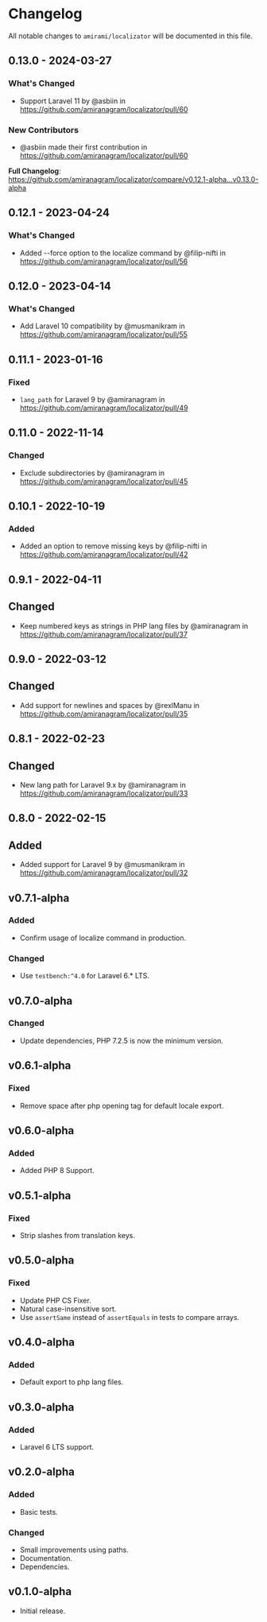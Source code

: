 # Changelog

All notable changes to `amirami/localizator` will be documented in this file.

## 0.13.0 - 2024-03-27

### What's Changed

* Support Laravel 11 by @asbiin in https://github.com/amiranagram/localizator/pull/60

### New Contributors

* @asbiin made their first contribution in https://github.com/amiranagram/localizator/pull/60

**Full Changelog**: https://github.com/amiranagram/localizator/compare/v0.12.1-alpha...v0.13.0-alpha

## 0.12.1 - 2023-04-24

### What's Changed

- Added --force option to the localize command by @filip-nifti in https://github.com/amiranagram/localizator/pull/56

## 0.12.0 - 2023-04-14

### What's Changed

- Add Laravel 10 compatibility by @musmanikram in https://github.com/amiranagram/localizator/pull/55

## 0.11.1 - 2023-01-16

### Fixed

- `lang_path` for Laravel 9 by @amiranagram in https://github.com/amiranagram/localizator/pull/49

## 0.11.0 - 2022-11-14

### Changed

- Exclude subdirectories by @amiranagram in https://github.com/amiranagram/localizator/pull/45

## 0.10.1 - 2022-10-19

### Added

- Added an option to remove missing keys by @filip-nifti in https://github.com/amiranagram/localizator/pull/42

## 0.9.1 - 2022-04-11

## Changed

- Keep numbered keys as strings in PHP lang files by @amiranagram in https://github.com/amiranagram/localizator/pull/37

## 0.9.0 - 2022-03-12

## Changed

- Add support for newlines and spaces by @rexlManu in https://github.com/amiranagram/localizator/pull/35

## 0.8.1 - 2022-02-23

## Changed

- New lang path for Laravel 9.x by @amiranagram in https://github.com/amiranagram/localizator/pull/33

## 0.8.0 - 2022-02-15

## Added

- Added support for Laravel 9 by @musmanikram in https://github.com/amiranagram/localizator/pull/32

## v0.7.1-alpha

### Added

- Confirm usage of localize command in production.

### Changed

- Use `testbench:^4.0` for Laravel 6.* LTS.

## v0.7.0-alpha

### Changed

- Update dependencies, PHP 7.2.5 is now the minimum version.

## v0.6.1-alpha

### Fixed

- Remove space after php opening tag for default locale export.

## v0.6.0-alpha

### Added

- Added PHP 8 Support.

## v0.5.1-alpha

### Fixed

- Strip slashes from translation keys.

## v0.5.0-alpha

### Fixed

- Update PHP CS Fixer.
- Natural case-insensitive sort.
- Use `assertSame` instead of `assertEquals` in tests to compare arrays.

## v0.4.0-alpha

### Added

- Default export to php lang files.

## v0.3.0-alpha

### Added

- Laravel 6 LTS support.

## v0.2.0-alpha

### Added

- Basic tests.

### Changed

- Small improvements using paths.
- Documentation.
- Dependencies.

## v0.1.0-alpha

- Initial release.

